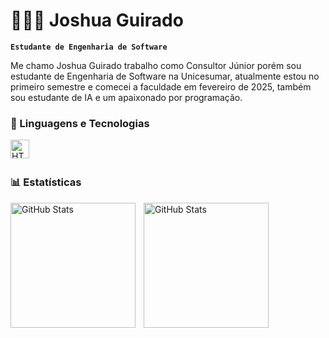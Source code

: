 # 👩🏻‍💻 Joshua Guirado

**`Estudante de Engenharia de Software`**

Me chamo Joshua Guirado trabalho como Consultor Júnior porém sou estudante de Engenharia de Software na Unicesumar, atualmente estou no primeiro semestre e comecei a faculdade em fevereiro de 2025, também sou estudante de IA e um apaixonado por programação.

### 🤖 Linguagens e Tecnologias


   <img 
    align="left" 
    alt="HTML"
    title="HTML" 
    width="30px" 
    style="padding-right: 10px;" 
    src="https://cdn.jsdelivr.net/gh/devicons/devicon@latest/icons/html5/html5-original-wordmark.svg" />
   
<br/>
<br/>

### 📊 Estatísticas

<p>
  <img 
    align="left" 
    alt="GitHub Stats" 
    height="200" 
    style="padding-right: 10px;" 
    src="https://github-readme-stats.vercel.app/api?username=Larissakich&show_icons=true&theme=tokyonight&include_all_commits=true&locale=pt-br" 
  />

<img 
      align="left" 
      alt="GitHub Stats" 
      height="200" 
      src="https://github-readme-stats.vercel.app/api/top-langs/?username=larissakich&theme=tokyonight&layout=compact&custom_title=Tecnologias&langs_count=9" 
  />

</p>
